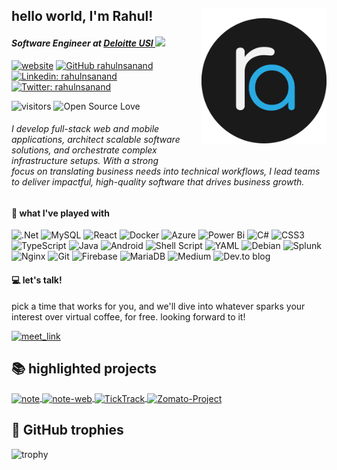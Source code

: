 <h2> 
  hello world, I'm Rahul!  
  <a href="https://rahulanand.in" target="_blank"><img align='right' src="/assets/rahul_badge_v4.svg" width="200" style="padding-left:30px; padding-bottom:30px"></a>  
</h2>

<h4>
<em>
  Software Engineer at <a href="https://www2.deloitte.com/in/en.html">Deloitte USI  </a> 
  <img src="https://c.tenor.com/YEFYngr6qwUAAAAi/deloitte-logo.gif" width="15">
</em>
</h4>

[![website](https://img.shields.io/badge/Website-46a2f1.svg?&style=flat-square&logo=Google-Chrome&logoColor=white&link=https://rahulanand.in/)](https://rahulanand.in/) [![GitHub rahulnsanand](https://img.shields.io/github/followers/rahulnsanand?label=follow&style=social)](https://github.com/rahulnsanand) [![Linkedin: rahulnsanand](https://img.shields.io/badge/-rahulnsanand-blue?style=flat-square&logo=Linkedin&logoColor=white&link=https://www.linkedin.com/in/thaianebraga/)](https://www.linkedin.com/in/rahulnsanand/) [![Twitter: rahulnsanand](https://img.shields.io/twitter/follow/rahulnsanand?style=social)](https://twitter.com/rahulnsanand)

![visitors](https://visitor-badge.laobi.icu/badge?page_id=rahulnsanand.visitor-badge) ![Open Source Love](https://badges.frapsoft.com/os/v1/open-source.svg?v=102)

<h6>
I develop full-stack web and mobile applications, architect scalable software solutions, and orchestrate complex infrastructure setups. With a strong focus on translating business needs into technical workflows, I lead teams to deliver impactful, high-quality software that drives business growth.
</h6>

#### 🎡 what I've played with

![.Net](https://img.shields.io/badge/.NET-5C2D91?style=for-the-badge&logo=.net&logoColor=white) ![MySQL](https://img.shields.io/badge/mysql-4479A1.svg?style=for-the-badge&logo=mysql&logoColor=white) ![React](https://img.shields.io/badge/react-%2320232a.svg?style=for-the-badge&logo=react&logoColor=%2361DAFB) ![Docker](https://img.shields.io/badge/docker-%230db7ed.svg?style=for-the-badge&logo=docker&logoColor=white) ![Azure](https://img.shields.io/badge/azure-%230072C6.svg?style=for-the-badge&logo=microsoftazure&logoColor=white) ![Power Bi](https://img.shields.io/badge/power_bi-F2C811?style=for-the-badge&logo=powerbi&logoColor=black) ![C#](https://img.shields.io/badge/c%23-%23239120.svg?style=for-the-badge&logo=csharp&logoColor=white) ![CSS3](https://img.shields.io/badge/css3-%231572B6.svg?style=for-the-badge&logo=css3&logoColor=white) ![TypeScript](https://img.shields.io/badge/typescript-%23007ACC.svg?style=for-the-badge&logo=typescript&logoColor=white) ![Java](https://img.shields.io/badge/java-%23ED8B00.svg?style=for-the-badge&logo=openjdk&logoColor=white) ![Android](https://img.shields.io/badge/Android-3DDC84?style=for-the-badge&logo=android&logoColor=white) ![Shell Script](https://img.shields.io/badge/shell_script-%23121011.svg?style=for-the-badge&logo=gnu-bash&logoColor=white) ![YAML](https://img.shields.io/badge/yaml-%23ffffff.svg?style=for-the-badge&logo=yaml&logoColor=151515) ![Debian](https://img.shields.io/badge/Debian-D70A53?style=for-the-badge&logo=debian&logoColor=white) ![Splunk](https://img.shields.io/badge/splunk-%23000000.svg?style=for-the-badge&logo=splunk&logoColor=white) ![Nginx](https://img.shields.io/badge/nginx-%23009639.svg?style=for-the-badge&logo=nginx&logoColor=white) ![Git](https://img.shields.io/badge/git-%23F05033.svg?style=for-the-badge&logo=git&logoColor=white) ![Firebase](https://img.shields.io/badge/firebase-a08021?style=for-the-badge&logo=firebase&logoColor=ffcd34) ![MariaDB](https://img.shields.io/badge/MariaDB-003545?style=for-the-badge&logo=mariadb&logoColor=white) ![Medium](https://img.shields.io/badge/Medium-12100E?style=for-the-badge&logo=medium&logoColor=white) ![Dev.to blog](https://img.shields.io/badge/dev.to-0A0A0A?style=for-the-badge&logo=dev.to&logoColor=white)

#### 💻 let's talk!

pick a time that works for you, and we'll dive into whatever sparks your interest over virtual coffee, for free. looking forward to it!

<a href="https://calendly.com/rahulnsanand/30min" target="_blank"><img width="498" alt="meet_link" src="https://user-images.githubusercontent.com/15426564/144297439-f530f383-e73e-41e0-9914-a9b7d3f432e5.png"></a>

## 📚 highlighted projects
<a href="https://github.com/rahulnsanand/note">
  <img align="center" src="https://github-readme-stats.vercel.app/api/pin/?username=rahulnsanand&repo=note&show_icons=true&line_height=27&title_color=6aa6f8&text_color=8a919a&icon_color=6aa6f8&bg_color=22272e" alt="note" />
</a>
<a href="https://github.com/rahulnsanand/note-web">
  <img align="center" src="https://github-readme-stats.vercel.app/api/pin/?username=rahulnsanand&repo=note-web&show_icons=true&line_height=27&title_color=6aa6f8&text_color=8a919a&icon_color=6aa6f8&bg_color=22272e" alt="note-web" />
</a>
<a href="https://github.com/rahulnsanand/TickTrack">
  <img align="center" src="https://github-readme-stats.vercel.app/api/pin/?username=rahulnsanand&repo=TickTrack&show_icons=true&line_height=27&title_color=6aa6f8&text_color=8a919a&icon_color=6aa6f8&bg_color=22272e" alt="TickTrack" />
</a>
<a href="https://github.com/rahulnsanand/Zomato-Project">
  <img align="center" src="https://github-readme-stats.vercel.app/api/pin/?username=rahulnsanand&repo=Zomato-Project&show_icons=true&line_height=27&title_color=6aa6f8&text_color=8a919a&icon_color=6aa6f8&bg_color=22272e" alt="Zomato-Project" />
</a>

## 🎀 GitHub trophies
![trophy](https://github-profile-trophy.vercel.app/?username=rahulnsanand&theme=nord&column=7&rank=SSS,SS,S,AAA,AA,A,B,SECRET)
